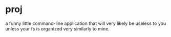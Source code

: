 # proj

a funny little command-line application that will very likely be useless to you unless your fs is organized very similarly to mine.
